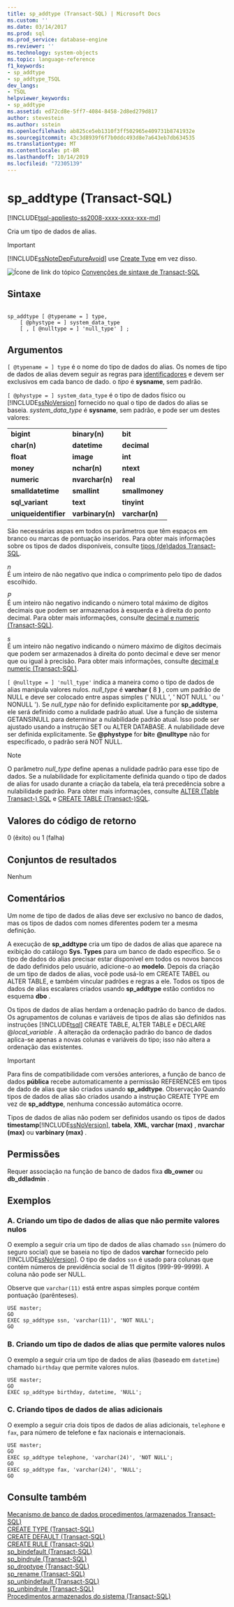 ```yaml
---
title: sp_addtype (Transact-SQL) | Microsoft Docs
ms.custom: ''
ms.date: 03/14/2017
ms.prod: sql
ms.prod_service: database-engine
ms.reviewer: ''
ms.technology: system-objects
ms.topic: language-reference
f1_keywords:
- sp_addtype
- sp_addtype_TSQL
dev_langs:
- TSQL
helpviewer_keywords:
- sp_addtype
ms.assetid: ed72cd8e-5ff7-4084-8458-2d8ed279d817
author: stevestein
ms.author: sstein
ms.openlocfilehash: ab825ce5eb1310f3ff502965e409731b8741932e
ms.sourcegitcommit: 43c3d8939f6f7b0ddc493d8e7a643eb7db634535
ms.translationtype: MT
ms.contentlocale: pt-BR
ms.lasthandoff: 10/14/2019
ms.locfileid: "72305139"
---
```

# <a name="sp_addtype-transact-sql"></a>sp_addtype (Transact-SQL)
[!INCLUDE[tsql-appliesto-ss2008-xxxx-xxxx-xxx-md](../../includes/tsql-appliesto-ss2008-xxxx-xxxx-xxx-md.md)]

  Cria um tipo de dados de alias.  
  
> [!IMPORTANT]  
>  [!INCLUDE[ssNoteDepFutureAvoid](../../includes/ssnotedepfutureavoid-md.md)] use [Create Type](../../t-sql/statements/create-type-transact-sql.md) em vez disso.  
  
 ![Ícone de link do tópico](../../database-engine/configure-windows/media/topic-link.gif "Ícone de link do tópico") [Convenções de sintaxe de Transact-SQL](../../t-sql/language-elements/transact-sql-syntax-conventions-transact-sql.md)  
  
## <a name="syntax"></a>Sintaxe  
  
```  
  
sp_addtype [ @typename = ] type,   
    [ @phystype = ] system_data_type   
    [ , [ @nulltype = ] 'null_type' ] ;  
```  
  
## <a name="arguments"></a>Argumentos  
`[ @typename = ] type` é o nome do tipo de dados do alias. Os nomes de tipo de dados de alias devem seguir as regras para [identificadores](../../relational-databases/databases/database-identifiers.md) e devem ser exclusivos em cada banco de dado. o *tipo* é **sysname**, sem padrão.  
  
`[ @phystype = ] system_data_type` é o tipo de dados físico ou [!INCLUDE[ssNoVersion](../../includes/ssnoversion-md.md)] fornecido no qual o tipo de dados do alias se baseia. *system_data_type* é **sysname**, sem padrão, e pode ser um destes valores:  
  
||||  
|-|-|-|  
|**bigint**|**binary(n)**|**bit**|  
|**char(n)**|**datetime**|**decimal**|  
|**float**|**image**|**int**|  
|**money**|**nchar(n)**|**ntext**|  
|**numeric**|**nvarchar(n)**|**real**|  
|**smalldatetime**|**smallint**|**smallmoney**|  
|**sql_variant**|**text**|**tinyint**|  
|**uniqueidentifier**|**varbinary(n)**|**varchar(n)**|  
  
 São necessárias aspas em todos os parâmetros que têm espaços em branco ou marcas de pontuação inseridos. Para obter mais informações sobre os tipos de dados disponíveis, consulte [tipos &#40;de&#41;dados Transact-SQL](../../t-sql/data-types/data-types-transact-sql.md).  
  
 *n*  
 É um inteiro de não negativo que indica o comprimento pelo tipo de dados escolhido.  
  
 *P*  
 É um inteiro não negativo indicando o número total máximo de dígitos decimais que podem ser armazenados à esquerda e à direita do ponto decimal. Para obter mais informações, consulte [decimal e numeric &#40;Transact-SQL&#41;](../../t-sql/data-types/decimal-and-numeric-transact-sql.md).  
  
 *s*  
 É um inteiro não negativo indicando o número máximo de dígitos decimais que podem ser armazenados à direita do ponto decimal e deve ser menor que ou igual à precisão. Para obter mais informações, consulte [decimal e numeric &#40;Transact-SQL&#41;](../../t-sql/data-types/decimal-and-numeric-transact-sql.md).  
  
`[ @nulltype = ] 'null_type'` indica a maneira como o tipo de dados de alias manipula valores nulos. *null_type* é **varchar (** 8 **)** , com um padrão de NULL e deve ser colocado entre aspas simples (' NULL ', ' NOT NULL ' ou ' NONULL '). Se *null_type* não for definido explicitamente por **sp_addtype**, ele será definido como a nulidade padrão atual. Use a função de sistema GETANSINULL para determinar a nulabilidade padrão atual. Isso pode ser ajustado usando a instrução SET ou ALTER DATABASE. A nulabilidade deve ser definida explicitamente. Se **\@phystype** for **bit**e **\@nulltype** não for especificado, o padrão será NOT NULL.  
  
> [!NOTE]  
>  O parâmetro *null_type* define apenas a nulidade padrão para esse tipo de dados. Se a nulabilidade for explicitamente definida quando o tipo de dados de alias for usado durante a criação da tabela, ela terá precedência sobre a nulabilidade padrão. Para obter mais informações, consulte [ALTER &#40;Table Transact-&#41; SQL](../../t-sql/statements/alter-table-transact-sql.md) e [CREATE TABLE &#40;Transact-&#41;SQL](../../t-sql/statements/create-table-transact-sql.md).  
  
## <a name="return-code-values"></a>Valores do código de retorno  
 0 (êxito) ou 1 (falha)  
  
## <a name="result-sets"></a>Conjuntos de resultados  
 Nenhum  
  
## <a name="remarks"></a>Comentários  
 Um nome de tipo de dados de alias deve ser exclusivo no banco de dados, mas os tipos de dados com nomes diferentes podem ter a mesma definição.  
  
 A execução de **sp_addtype** cria um tipo de dados de alias que aparece na exibição do catálogo **Sys. Types** para um banco de dado específico. Se o tipo de dados do alias precisar estar disponível em todos os novos bancos de dado definidos pelo usuário, adicione-o ao **modelo**. Depois da criação de um tipo de dados de alias, você pode usá-lo em CREATE TABEL ou ALTER TABLE, e também vincular padrões e regras a ele. Todos os tipos de dados de alias escalares criados usando **sp_addtype** estão contidos no esquema **dbo** .  
  
 Os tipos de dados de alias herdam a ordenação padrão do banco de dados. Os agrupamentos de colunas e variáveis de tipos de alias são definidos nas instruções [!INCLUDE[tsql](../../includes/tsql-md.md)] CREATE TABLE, ALTER TABLE e DECLARE @*local_variable* . A alteração da ordenação padrão do banco de dados aplica-se apenas a novas colunas e variáveis do tipo; isso não altera a ordenação das existentes.  
  
> [!IMPORTANT]  
>  Para fins de compatibilidade com versões anteriores, a função de banco de dados **pública** recebe automaticamente a permissão REFERENCES em tipos de dado de alias que são criados usando **sp_addtype**. Observação Quando tipos de dados de alias são criados usando a instrução CREATE TYPE em vez de **sp_addtype**, nenhuma concessão automática ocorre.  
  
 Tipos de dados de alias não podem ser definidos usando os tipos de dados **timestamp**[!INCLUDE[ssNoVersion](../../includes/ssnoversion-md.md)], **tabela**, **XML**, **varchar (max)** , **nvarchar (max)** ou **varbinary (max)** .  
  
## <a name="permissions"></a>Permissões  
 Requer associação na função de banco de dados fixa **db_owner** ou **db_ddladmin** .  
  
## <a name="examples"></a>Exemplos  
  
### <a name="a-creating-an-alias-data-type-that-does-not-allow-for-null-values"></a>A. Criando um tipo de dados de alias que não permite valores nulos  
 O exemplo a seguir cria um tipo de dados de alias chamado `ssn` (número do seguro social) que se baseia no tipo de dados **varchar** fornecido pelo [!INCLUDE[ssNoVersion](../../includes/ssnoversion-md.md)]. O tipo de dados `ssn` é usado para colunas que contém números de previdência social de 11 dígitos (999-99-9999). A coluna não pode ser NULL.  
  
 Observe que `varchar(11)` está entre aspas simples porque contém pontuação (parênteses).  
  
```  
USE master;  
GO  
EXEC sp_addtype ssn, 'varchar(11)', 'NOT NULL';  
GO  
```  
  
### <a name="b-creating-an-alias-data-type-that-allows-for-null-values"></a>B. Criando um tipo de dados de alias que permite valores nulos  
 O exemplo a seguir cria um tipo de dados de alias (baseado em `datetime`) chamado `birthday` que permite valores nulos.  
  
```  
USE master;  
GO  
EXEC sp_addtype birthday, datetime, 'NULL';  
```  
  
### <a name="c-creating-additional-alias-data-types"></a>C. Criando tipos de dados de alias adicionais  
 O exemplo a seguir cria dois tipos de dados de alias adicionais, `telephone` e `fax`, para número de telefone e fax nacionais e internacionais.  
  
```  
USE master;  
GO  
EXEC sp_addtype telephone, 'varchar(24)', 'NOT NULL';  
GO  
EXEC sp_addtype fax, 'varchar(24)', 'NULL';  
GO  
```  
  
## <a name="see-also"></a>Consulte também  
 [Mecanismo de banco de dados procedimentos &#40;armazenados Transact-SQL&#41;](../../relational-databases/system-stored-procedures/database-engine-stored-procedures-transact-sql.md)   
 [CREATE TYPE &#40;Transact-SQL&#41;](../../t-sql/statements/create-type-transact-sql.md)   
 [CREATE DEFAULT &#40;Transact-SQL&#41;](../../t-sql/statements/create-default-transact-sql.md)   
 [CREATE RULE &#40;Transact-SQL&#41;](../../t-sql/statements/create-rule-transact-sql.md)   
 [sp_bindefault &#40;Transact-SQL&#41;](../../relational-databases/system-stored-procedures/sp-bindefault-transact-sql.md)   
 [sp_bindrule &#40;Transact-SQL&#41;](../../relational-databases/system-stored-procedures/sp-bindrule-transact-sql.md)   
 [sp_droptype &#40;Transact-SQL&#41;](../../relational-databases/system-stored-procedures/sp-droptype-transact-sql.md)   
 [sp_rename &#40;Transact-SQL&#41;](../../relational-databases/system-stored-procedures/sp-rename-transact-sql.md)   
 [sp_unbindefault &#40;Transact-SQL&#41;](../../relational-databases/system-stored-procedures/sp-unbindefault-transact-sql.md)   
 [sp_unbindrule &#40;Transact-SQL&#41;](../../relational-databases/system-stored-procedures/sp-unbindrule-transact-sql.md)   
 [Procedimentos armazenados do sistema &#40;Transact-SQL&#41;](../../relational-databases/system-stored-procedures/system-stored-procedures-transact-sql.md)  
  
  
